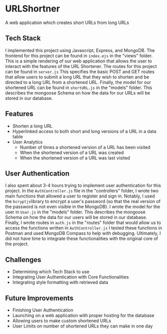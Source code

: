 # URLShortner
A web application which creates short URLs from long URLs

## Tech Stack
I implemented this project using Javascript, Express, and MongoDB. The frontend for this project can be found in ```index.ejs``` in the "views" folder. This is a simple rendering of our web application that allows the user to interact with the features of the URL Shortener. The routes for this project can be found in ```server.js``` This specifies the basic POST and GET routes that allow users to submit a long URL that they wish to shorten and be directed to a long URL from a shortened URL. Finally, the model for our shortened URL can be found in ```shortURL.js``` in the "models" folder. This describes the mongoose Schema on how the data for our URLs will be stored in our database. 

## Features
- Shorten a long URL 
- Hyperlinked access to both short and long versions of a URL in a data table 
- User Analytics 
  - Number of times a shortened version of a URL has been visited
  - When the shortened version of a URL was created
  - When the shortened version of a URL was last visited 

## User Authentication
I also spent about 3-4 hours trying to implement user authentication for this project. In the ```AuthController.js``` file in the "controllers" folder, I wrote two main functions that allowed a user to register and sign in. Notably, I used the ```bcryptjs```library to encrypt a user's password (so that the real version of the password is not even visible in the MongoDB). I wrote the model for the user in ```User.js``` in the "models" folder. This describes the mongoose Schema on how the data for our users will be stored in our database. Finally, I wrote routes in ```auth.js``` in the "routes" folder that would allow us to access the functions written in ```AuthController.js``` I tested these functions in Postman and used MongoDB Compass to help with debugging. Ultimately, I did not have time to integrate these functionalities with the original core of the project. 

## Challenges
- Determining which Tech Stack to use 
- Integrating User Authentication with Core Functionalities
- Integrating style formatting with retrieved data 

## Future Improvements 
- Finishing User Authentication 
- Launching on a web application with proper hosting for the database 
- Allowing users to make custom shortened URLs 
- User Limits on number of shortened URLs they can make in one day 
